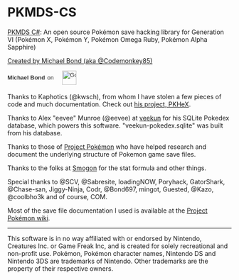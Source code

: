# PKMDS-CS
[PKMDS C#](https://github.com/codemonkey85/PKMDS-CS "PKMDS C# on GitHub"): An open source Pokémon save hacking library for Generation VI (Pokémon X, Pokémon Y, Pokémon Omega Ruby, Pokémon Alpha Sapphire)

[Created by Michael Bond (aka @Codemonkey85)](https://github.com/codemonkey85 "Michael Bond on GitHub")

<a href="//plus.google.com/u/0/116414067936940758871?prsrc=3"
   rel="publisher" target="_top" style="text-decoration:none;display:inline-block;color:#333;text-align:center; font:13px/16px arial,sans-serif;white-space:nowrap;">
<span style="display:inline-block;font-weight:bold;vertical-align:top;margin-right:5px; margin-top:8px;">Michael Bond</span><span style="display:inline-block;vertical-align:top;margin-right:15px; margin-top:8px;"> on</span>
<img src="https://developers.google.com/+/images/branding/sign-in-buttons/Red-signin_Short_base_44dp.png" alt="Google+" style="border:0;width:32px;height:32px;"/>
</a>

Thanks to Kaphotics (@kwsch), from whom I have stolen a few pieces of code and much documentation. Check out [his project, PKHeX](https://github.com/kwsch/PKHeX/ "PKHeX on GitHub").

Thanks to Alex "eevee" Munroe (@eevee) at [veekun](http://veekun.com/ "veekun") for his SQLite Pokedex database, which powers this software. "veekun-pokedex.sqlite" was built from his database.

Thanks to those of [Project Pokémon](http://projectpokemon.org/ "Project Pokémon") who have helped research and document the underlying structure of Pokemon game save files.

Thanks to the folks at [Smogon](http://www.smogon.com/ "Smogon") for the stat formula and other things.

Special thanks to @SCV, @Sabresite, loadingNOW, Poryhack, GatorShark, @Chase-san, Jiggy-Ninja, Codr, @Bond697, mingot, Guested, @Kazo, @coolbho3k and of course, COM.

Most of the save file documentation I used is available at the [Project Pokémon wiki](http://www.projectpokemon.org/wiki/ "Project Pokémon wiki").

*********************************************************************
This software is in no way affiliated with or endorsed by Nintendo, Creatures Inc. or Game Freak Inc, and is created for solely recreational and non-profit use. Pokémon, Pokémon character names, Nintendo DS and Nintendo 3DS are trademarks of Nintendo. Other trademarks are the property of their respective owners.
